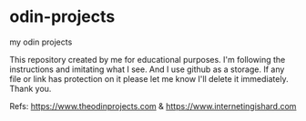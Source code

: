# odin-projects
my odin projects

This repository created by me for educational purposes.
I'm following the instructions and imitating what I see.
And I use github as a storage.
If any file or link has protection on it please let me know I'll delete it immediately.
Thank you.

Refs: https://www.theodinprojects.com & https://www.internetingishard.com 